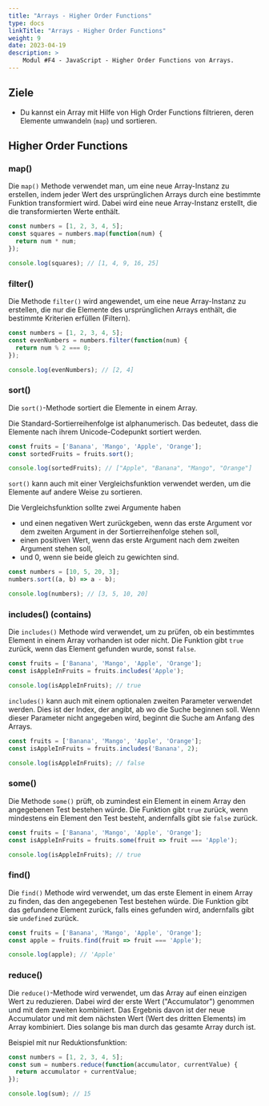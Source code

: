 ```yaml
---
title: "Arrays - Higher Order Functions"
type: docs
linkTitle: "Arrays - Higher Order Functions"
weight: 9
date: 2023-04-19
description: >
    Modul #F4 - JavaScript - Higher Order Functions von Arrays.
---
```


## Ziele
* Du kannst ein Array mit Hilfe von High Order Functions filtrieren, deren Elemente umwandeln (`map`) und sortieren.

## Higher Order Functions

### map()
Die `map()` Methode verwendet man, um eine neue Array-Instanz zu erstellen, indem jeder Wert des ursprünglichen Arrays durch eine bestimmte Funktion transformiert wird. Dabei wird eine neue Array-Instanz erstellt, die die transformierten Werte enthält.

```javascript
const numbers = [1, 2, 3, 4, 5];
const squares = numbers.map(function(num) {
  return num * num;
});

console.log(squares); // [1, 4, 9, 16, 25]
```

### filter()
Die Methode `filter()` wird angewendet, um eine neue Array-Instanz zu erstellen, die nur die Elemente des ursprünglichen Arrays enthält, die bestimmte Kriterien erfüllen (Filtern).

```javascript
const numbers = [1, 2, 3, 4, 5];
const evenNumbers = numbers.filter(function(num) {
  return num % 2 === 0;
});

console.log(evenNumbers); // [2, 4]
```

### sort()
Die `sort()`-Methode sortiert die Elemente in einem Array.

Die Standard-Sortierreihenfolge ist alphanumerisch. Das bedeutet, dass die Elemente nach ihrem Unicode-Codepunkt sortiert werden.

```javascript
const fruits = ['Banana', 'Mango', 'Apple', 'Orange'];
const sortedFruits = fruits.sort();

console.log(sortedFruits); // ["Apple", "Banana", "Mango", "Orange"]
```

`sort()` kann auch mit einer Vergleichsfunktion verwendet werden, um die Elemente auf andere Weise zu sortieren.

Die Vergleichsfunktion sollte zwei Argumente haben 
* und einen negativen Wert zurückgeben, wenn das erste Argument vor dem zweiten Argument in der Sortierreihenfolge stehen soll,
* einen positiven Wert, wenn das erste Argument nach dem zweiten Argument stehen soll,
* und 0, wenn sie beide gleich zu gewichten sind.

```javascript
const numbers = [10, 5, 20, 3];
numbers.sort((a, b) => a - b);

console.log(numbers); // [3, 5, 10, 20]
```

### includes() (contains)
Die `includes()` Methode wird verwendet, um zu prüfen, ob ein bestimmtes Element in einem Array vorhanden ist oder nicht. Die Funktion gibt `true` zurück, wenn das Element gefunden wurde, sonst `false`.

```javascript
const fruits = ['Banana', 'Mango', 'Apple', 'Orange'];
const isAppleInFruits = fruits.includes('Apple');

console.log(isAppleInFruits); // true
```

`includes()` kann auch mit einem optionalen zweiten Parameter verwendet werden. Dies ist der Index, der angibt, ab wo die Suche beginnen soll. Wenn dieser Parameter nicht angegeben wird, beginnt die Suche am Anfang des Arrays.

```javascript
const fruits = ['Banana', 'Mango', 'Apple', 'Orange'];
const isAppleInFruits = fruits.includes('Banana', 2);

console.log(isAppleInFruits); // false
```

### some()
Die Methode `some()` prüft, ob zumindest ein Element in einem Array den angegebenen Test bestehen würde. Die Funktion gibt `true` zurück, wenn mindestens ein Element den Test besteht, andernfalls gibt sie `false` zurück.

```javascript
const fruits = ['Banana', 'Mango', 'Apple', 'Orange'];
const isAppleInFruits = fruits.some(fruit => fruit === 'Apple');

console.log(isAppleInFruits); // true
```

### find()
Die `find()` Methode wird verwendet, um das erste Element in einem Array zu finden, das den angegebenen Test bestehen würde. Die Funktion gibt das gefundene Element zurück, falls eines gefunden wird, andernfalls gibt sie `undefined` zurück.

```javascript
const fruits = ['Banana', 'Mango', 'Apple', 'Orange'];
const apple = fruits.find(fruit => fruit === 'Apple');

console.log(apple); // 'Apple'
```

### reduce()
Die `reduce()`-Methode wird verwendet, um das Array auf einen einzigen Wert zu reduzieren. Dabei wird der erste Wert ("Accumulator") genommen und mit dem zweiten kombiniert. Das Ergebnis davon ist der neue Accumulator und mit dem nächsten Wert (Wert des dritten Elements) im Array kombiniert. Dies solange bis man durch das gesamte Array durch ist.

Beispiel mit nur Reduktionsfunktion:

```javascript
const numbers = [1, 2, 3, 4, 5];
const sum = numbers.reduce(function(accumulator, currentValue) {
  return accumulator + currentValue;
});

console.log(sum); // 15
```